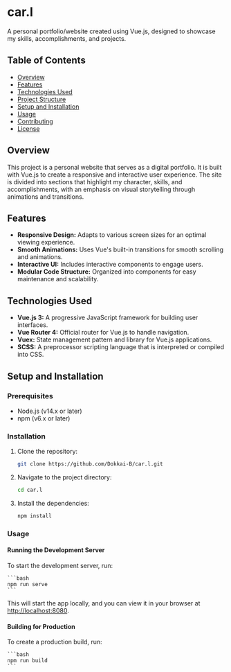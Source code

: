 # car.l

A personal portfolio/website created using Vue.js, designed to showcase my skills, accomplishments, and projects.

## Table of Contents
- [Overview](#overview)
- [Features](#features)
- [Technologies Used](#technologies-used)
- [Project Structure](#project-structure)
- [Setup and Installation](#setup-and-installation)
- [Usage](#usage)
- [Contributing](#contributing)
- [License](#license)

## Overview

This project is a personal website that serves as a digital portfolio. It is built with Vue.js to create a responsive and interactive user experience. The site is divided into sections that highlight my character, skills, and accomplishments, with an emphasis on visual storytelling through animations and transitions.

## Features

- **Responsive Design:** Adapts to various screen sizes for an optimal viewing experience.
- **Smooth Animations:** Uses Vue's built-in transitions for smooth scrolling and animations.
- **Interactive UI:** Includes interactive components to engage users.
- **Modular Code Structure:** Organized into components for easy maintenance and scalability.

## Technologies Used

- **Vue.js 3:** A progressive JavaScript framework for building user interfaces.
- **Vue Router 4:** Official router for Vue.js to handle navigation.
- **Vuex:** State management pattern and library for Vue.js applications.
- **SCSS:** A preprocessor scripting language that is interpreted or compiled into CSS.

## Setup and Installation

### Prerequisites

- Node.js (v14.x or later)
- npm (v6.x or later)

### Installation

1. Clone the repository:
   ```bash
   git clone https://github.com/Dokkai-B/car.l.git
   ```

2. Navigate to the project directory:

   ```bash
   cd car.l
   ```

3. Install the dependencies:

    ```bash
    npm install
    ```

### Usage

#### Running the Development Server

To start the development server, run:

    ```bash
    npm run serve
    ```

This will start the app locally, and you can view it in your browser at [http://localhost:8080](http://localhost:8080).

#### Building for Production

To create a production build, run:

    ```bash
    npm run build
    ```